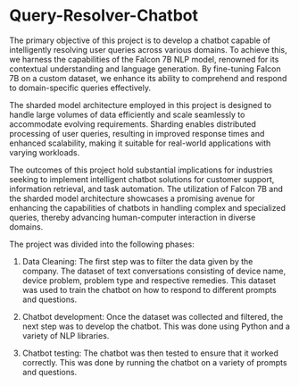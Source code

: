 # Query-Resolver-Chatbot
The primary objective of this project is to develop a chatbot capable of intelligently resolving user queries across various domains. To achieve this, we harness the capabilities of the Falcon 7B NLP model, renowned for its contextual understanding and language generation. By fine-tuning Falcon 7B on a custom dataset, we enhance its ability to comprehend and respond to domain-specific queries effectively.

The sharded model architecture employed in this project is designed to handle large volumes of data efficiently and scale seamlessly to accommodate evolving requirements. Sharding enables distributed processing of user queries, resulting in improved response times and enhanced scalability, making it suitable for real-world applications with varying workloads.

The outcomes of this project hold substantial implications for industries seeking to implement intelligent chatbot solutions for customer support, information retrieval, and task automation. The utilization of Falcon 7B and the sharded model architecture showcases a promising avenue for enhancing the capabilities of chatbots in handling complex and specialized queries, thereby advancing human-computer interaction in diverse domains.

The project was divided into the following phases:
1. Data Cleaning: The first step was to filter the data given by the company. The dataset of text conversations consisting of device name, device problem, problem type and respective remedies. This dataset was used to train the chatbot on how to respond to different prompts and questions.
  
2. Chatbot development: Once the dataset was collected and filtered, the next step was to develop the chatbot. This was done using Python and a variety of NLP libraries.
   
3. Chatbot testing: The chatbot was then tested to ensure that it worked correctly. This was done by running the chatbot on a variety of prompts and questions.
